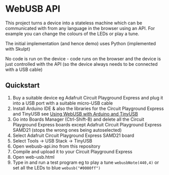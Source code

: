 # WebUSB API

This project turns a device into a stateless machine which can be communicated with from any language in the browser using an API. For example you can change the colours of the LEDs or play a tune.

The initial implementation (and hence demo) uses Python (implemented with Skulpt)

No code is run on the device - code runs on the browser and the device is just controlled with the API (so the device always needs to be connected with a USB cable)

## Quickstart

1. Buy a suitable device eg Adafruit Circuit Playground Express and plug it into a USB port with a suitable micro-USB cable
2. Install Arduino IDE & also the libraries for the Circuit Playground Express and TinyUSB see [Using WebUSB with Arduino and TinyUSB](https://learn.adafruit.com/using-webusb-with-arduino-and-tinyusb/featured_products)
3. Go into Boards Manager (Ctrl-Shift-B) and delete all the Circuit Playground Express boards except Adafruit Circuit Playground Express SAMD21 (stops the wrong ones being autoselected)
4. Select Adafruit Circuit Playground Express SAMD21 board
5. Select Tools -> USB Stack -> TinyUSB
6. Open webusb-api.ino from this repository
7. Compile and upload it to your Circuit Playground Express
8. Open web-usb.html
9. Type in and run a test program eg to play a tune `webusbNote(440,4)` or set all the LEDs to blue `webusb("#0000ff")`

